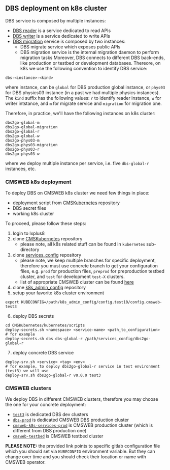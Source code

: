 ## DBS deployment on k8s cluster
DBS service is composed by multiple instances:
- [DBS reader](https://github.com/dmwm/dbs2go/blob/master/docs/DBSReader.md)
  is a service dedicated to read APIs
- [DBS writer](https://github.com/dmwm/dbs2go/blob/master/docs/DBSWriter.md)
  is a service dedicated to write APIs
- [DBS migration](https://github.com/dmwm/dbs2go/blob/master/docs/MigrationServer.md)
  service is composed by two instances:
  - DBS migrate service which exposes public APIs
  - DBS migration service is the internal migration daemon to perform migration
    tasks
Moreover, DBS connects to different DBS back-ends, like production
or testbed or development databases. Thereore, on k8s we use the following
convention to identify DBS service:
```
dbs-<instance>-<kind>
```
where instance, can be `global` for DBS production global instance,
or `phys03` for DBS physics03 instance (in a past we had multiple
physics instances). The `kind` suffix has the following values:
`r` to identify reader instance, `w` for writer intstance, and
`m` for migrate service and `migration` for migration one.

Therefore, in practice, we'll have the following instances on k8s cluster:
```
dbs2go-global-m
dbs2go-global-migration
dbs2go-global-r
dbs2go-global-w
dbs2go-phys03-m
dbs2go-phys03-migration
dbs2go-phys03-r
dbs2go-phys03-w
```
where we deploy multiple instance per service, i.e. five `dbs-global-r`
instances, etc.

### CMSWEB k8s deployment
To deploy DBS on CMSWEB k8s cluster we need few things in place:
- deployment script from [CMSKubernetes](https://github.com/dmwm/CMSKubernetes) repository
- DBS secret files
- working k8s cluster

To proceed, please follow these steps:
1. login to lxplus8
2. clone [CMSKubernetes](https://github.com/dmwm/CMSKubernetes) repository
   - please note, all k8s related stuff can be found in `kubernetes`
     sub-directory
3. clone [services_config](https://gitlab.cern.ch/cmsweb-k8s/services_config)
   repository
   - please note, we keep multiple branches for specific deployment, therefore
   you must use concrete branch to get your configuration files, e.g. `prod`
   for production files, `preprod` for preproduction testbed cluster, and
   `test` for development `test-X` clusters.
   - list of appropriate CMSWEB cluster can be found
   [here](https://cms-http-group.docs.cern.ch/k8s_cluster/cmsweb_developers_k8s_documentation/)
4. clone [k8s_admin_config](https://gitlab.cern.ch/cmsweb-k8s-admin/k8s_admin_config)
   repository
5. setup your favorite k8s cluster environment
```
export KUBECONFIG=/path/k8s_admin_config/config.test10/config.cmsweb-test3
```
6. deploy DBS secrets
```
cd CMSKubernetes/kubernetes/scripts
deploy-secrets.sh <namespace> <service-name> <path_to_configuration>
# for example
deploy-secrets.sh dbs dbs-global-r /path/services_config/dbs2go-global-r
```
7. deploy concrete DBS service
```
deploy-srv.sh <service> <tag> <env>
# for example, to deploy dbs2go-global-r service in test environment (test3) we will use
deploy-srv.sh dbs2go-global-r v0.0.0 test3
```

### CMSWEB clusters
We deploy DBS in different CMSWEB clusters, therefore you may choose the one
for your concrete deployment:
- [`test3`](https://gitlab.cern.ch/cmsweb-k8s-admin/k8s_admin_config/-/blob/master/config.test3/config.cmsweb-test3)
  is dedicated DBS dev clusters
- [`dbs-prod`](https://gitlab.cern.ch/cmsweb-k8s-admin/k8s_admin_config/-/blob/master/config.prod/config.dbs-prod)
  is dedicated CMSWEB DBS production cluster
- [`cmsweb-k8s-services-prod`](https://gitlab.cern.ch/cmsweb-k8s-admin/k8s_admin_config/-/blob/master/config.prod/config.cmsweb-k8s-services-prod)
  is CMSWEB production cluster (which is different
  from DBS production one)
- [`cmsweb-testbed`](https://gitlab.cern.ch/cmsweb-k8s-admin/k8s_admin_config/-/blob/master/config.preprod/config.cmsweb-testbed)
  is CMSWEB testbed cluster

**PLEASE NOTE:** the provided link points to specific gitlab configuration
file which you should set via `KUBECONFIG` environment variable. But they can
change over time and you should check their location or name with CMSWEB operator.
